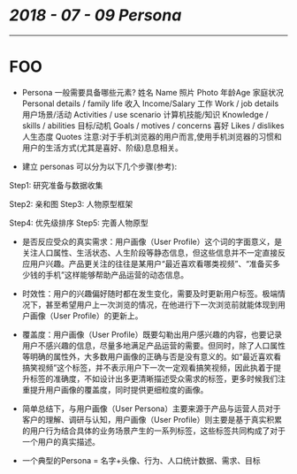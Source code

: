 # ___2018 - 07 - 09 Persona___
***

# FOO
- Persona 一般需要具备哪些元素?
姓名 Name
照片 Photo
年龄Age
家庭状况 Personal details / family life
收入 Income/Salary
工作 Work / job details
用户场景/活动 Activities / use scenario
计算机技能/知识 Knowledge / skills / abilities
目标/动机 Goals / motives / concerns
喜好 Likes / dislikes
人生态度 Quotes
注意:对于手机浏览器的用户而言,使用手机浏览器的习惯和用户的生活方式(尤其是喜好、阶级)息息相关。

- 建立 personas 可以分为以下几个步骤(参考):

Step1: 研究准备与数据收集

Step2: 亲和图
Step3: 人物原型框架

Step4: 优先级排序
Step5: 完善人物原型

- 是否反应受众的真实需求：用户画像（User Profile）这个词的字面意义，是关注人口属性、生活状态、人生阶段等静态信息，但这些信息并不一定直接反应用户兴趣。产品更关注的往往是某用户“最近喜欢看哪类视频”、“准备买多少钱的手机”这样能够帮助产品运营的动态信息。

- 时效性：用户的兴趣偏好随时都在发生变化，需要及时更新用户标签。极端情况下，甚至希望用户上一次浏览的情况，在他进行下一次浏览前就能体现到用户画像（User Profile）的更新上。

- 覆盖度：用户画像（User Profile）既要勾勒出用户感兴趣的内容，也要记录用户不感兴趣的信息，尽量多地满足产品运营的需要。但同时，除了人口属性等明确的属性外，大多数用户画像的正确与否是没有意义的。如“最近喜欢看搞笑视频”这个标签，并不表示用户下一次一定观看搞笑视频，因此执着于提升标签的准确度，不如设计出多更清晰描述受众需求的标签，更多时候我们注重提升用户画像的覆盖度，同时提供更细粒度的画像。

- 简单总结下，与用户画像（User Persona）主要来源于产品与运营人员对于客户的理解、调研与认知，用户画像（User Profile）则主要是基于真实积累的用户行为结合具体的业务场景产生的一系列标签，这些标签共同构成了对于一个用户的真实描述。

- 一个典型的Persona = 名字+头像、行为、人口统计数据、需求、目标
